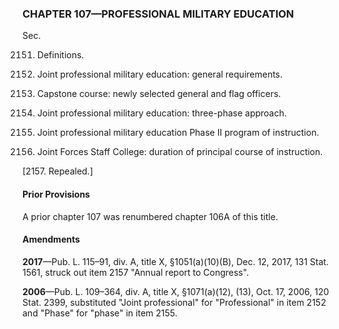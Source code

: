 ### **CHAPTER 107—PROFESSIONAL MILITARY EDUCATION** ###

Sec.

2151. Definitions.

2152. Joint professional military education: general requirements.

2153. Capstone course: newly selected general and flag officers.

2154. Joint professional military education: three-phase approach.

2155. Joint professional military education Phase II program of instruction.

2156. Joint Forces Staff College: duration of principal course of instruction.

[2157. Repealed.]

#### Prior Provisions ####

A prior chapter 107 was renumbered chapter 106A of this title.

#### Amendments ####

**2017**—Pub. L. 115–91, div. A, title X, §1051(a)(10)(B), Dec. 12, 2017, 131 Stat. 1561, struck out item 2157 "Annual report to Congress".

**2006**—Pub. L. 109–364, div. A, title X, §1071(a)(12), (13), Oct. 17, 2006, 120 Stat. 2399, substituted "Joint professional" for "Professional" in item 2152 and "Phase" for "phase" in item 2155.